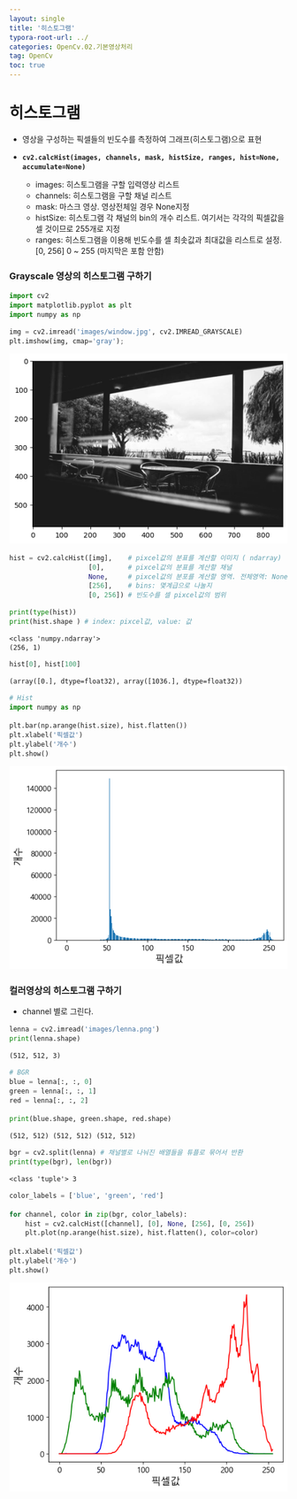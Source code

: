 ```yaml
---
layout: single
title: '히스토그램'
typora-root-url: ../
categories: OpenCv.02.기본영상처리
tag: OpenCv
toc: true
---
```


# 히스토그램
- 영상을 구성하는 픽셀들의 빈도수를 측정하여 그래프(히스토그램)으로 표현

- **`cv2.calcHist(images, channels, mask, histSize, ranges, hist=None, accumulate=None)`**
    - images: 히스토그램을 구할 입력영상 리스트
    - channels: 히스토그램을 구할 채널 리스트
    - mask: 마스크 영상. 영상전체일 경우 None지정
    - histSize: 히스토그램 각 채널의 bin의 개수 리스트. 여기서는 각각의 픽셀값을 셀 것이므로 255개로 지정
    - ranges: 히스토그램을 이용해 빈도수를 셀 최솟값과 최대값을 리스트로 설정. [0, 256] 0 ~ 255 (마지막은 포함 안함)

### Grayscale 영상의 히스토그램 구하기


```python
import cv2
import matplotlib.pyplot as plt
import numpy as np
```


```python
img = cv2.imread('images/window.jpg', cv2.IMREAD_GRAYSCALE)
plt.imshow(img, cmap='gray');
```


![output_4_0](/../../images/2023-10-13-01.히스토그램/output_4_0.png)
    



```python
hist = cv2.calcHist([img],    # pixcel값의 분표를 계산할 이미지 ( ndarray)
                    [0],      # pixcel값의 분표를 계산할 채널
                    None,     # pixcel값의 분포를 계산할 영역. 전체영역: None
                    [256],    # bins: 몇계급으로 나눌지
                    [0, 256]) # 빈도수를 셀 pixcel값의 범위


```


```python
print(type(hist))
print(hist.shape ) # index: pixcel값, value: 값
```

    <class 'numpy.ndarray'>
    (256, 1)



```python
hist[0], hist[100]
```




    (array([0.], dtype=float32), array([1036.], dtype=float32))




```python
# Hist
import numpy as np

plt.bar(np.arange(hist.size), hist.flatten())
plt.xlabel('픽셀값')
plt.ylabel('개수')
plt.show()
```


![output_8_0](/../../images/2023-10-13-01.히스토그램/output_8_0.png)
    



### 컬러영상의  히스토그램 구하기
- channel 별로 그린다.


```python
lenna = cv2.imread('images/lenna.png')
print(lenna.shape)
```

    (512, 512, 3)



```python
# BGR
blue = lenna[:, :, 0]
green = lenna[:, :, 1]
red = lenna[:, :, 2]

print(blue.shape, green.shape, red.shape)
```

    (512, 512) (512, 512) (512, 512)



```python
bgr = cv2.split(lenna) # 채널별로 나눠진 배열들을 튜플로 묶어서 반환
print(type(bgr), len(bgr))
```

    <class 'tuple'> 3



```python
color_labels = ['blue', 'green', 'red']

for channel, color in zip(bgr, color_labels):
    hist = cv2.calcHist([channel], [0], None, [256], [0, 256])
    plt.plot(np.arange(hist.size), hist.flatten(), color=color)

plt.xlabel('픽셀값')
plt.ylabel('개수')
plt.show()

```


![output_14_0](/../../images/2023-10-13-01.히스토그램/output_14_0.png)
